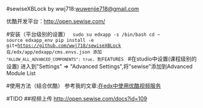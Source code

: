 #sewiseXBLock 
by wwj718:<wuwenjie718@gmail.com>

优酷开发平台：http://open.sewise.com/

#安装（平台级别的设置）
<code>
sudo su edxapp -s /bin/bash
cd ~
source edxapp_env
pip install -e git+https://github.com/wwj718/sewiseXBLock
在/edx/app/edxapp/cms.envs.json 添加 `"ALLOW_ALL_ADVANCED_COMPONENTS": true,` 到FEATURES
</code>
#在studio中设置(课程级别的设置)
进入到"Settings" ⇒ "Advanced Settings",将"sewise"添加到Advanced Module List

#使用方法（结合优酷）
参考我的文章:[在edx中使用优酷视频服务](http://wwj718.github.io/edx-use-sewise.html)


#TIDO
##视频上传
http://open.sewise.com/docs?id=109
